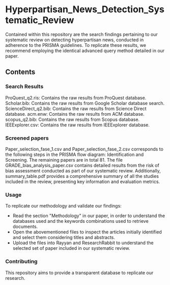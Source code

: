 # Hyperpartisan_News_Detection_Systematic_Review

Contained within this repository are the search findings pertaining to our systematic review on detecting hyperpartisan news, conducted in adherence to the PRISMA guidelines. To replicate these results, we recommend employing the identical advanced query method detailed in our paper.


## Contents

### Search Results

  ProQuest_q2.ris: Contains the raw results from ProQuest database.
  Scholar.bib: Contains the raw results from Google Scholar database search.
  ScienceDirect_q2.bib: Contains the raw results from Science Direct database.
  acm.enw: Contains the raw results from ACM database.
  scopus_q2.bib: Contains the raw results from Scopus database.
  IEEExplorer.csv: Contains the raw results from IEEExplorer database.

### Screened papers
Paper_selection_fase_1.csv and Paper_selection_fase_2.csv corresponds to the following steps in the PRISMA flow diagram: Identification and Screening. The remaining papers are in total 81.
The file GRADE_bias_analysis_paper.csv contains detailed results from the risk of bias assessment conducted as part of our systematic review. Additionally, summary_table.pdf provides a comprehensive summary of all the studies included in the review, presenting key information and evaluation metrics.

### Usage
  To replicate our methodology and validate our findings:
  - Read the section "Methodology" in our paper, in order to understand the databases used and the keywords combinations used to retrieve documents.
  - Open the abovementioned files to inspect the articles initially identified and select them considering titles and abstracts.
  - Upload the files into Rayyan and ResearchRabbit to understand the selected set of paper included in our systematic review.

### Contributing

This repository aims to provide a transparent database to replicate our research.

